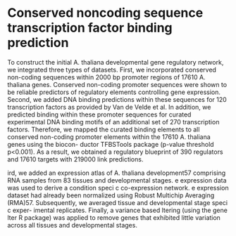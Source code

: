 # Conserved noncoding sequence transcription factor binding prediction


To construct the initial A. thaliana developmental gene regulatory network, we integrated three types of datasets. 
First, we incorporated conserved non-coding sequences within 2000 bp promoter regions of 17610 A. thaliana genes. 
Conserved non-coding promoter sequences were shown to be reliable predictors of regulatory elements controlling gene expression. 
Second, we added DNA binding predictions within these sequences for 120 transcription factors as provided by Van de Velde et al. 
In addition, we predicted binding within these promoter sequences for curated experimental DNA binding motifs of an additional set of 270 transcription factors. 
Therefore, we mapped the curated binding elements to all conserved non-coding promoter elements within the 17610 A. thaliana genes using the biocon- ductor TFBSTools package (p-value threshold p<0.001). 
As a result, we obtained a regulatory blueprint of 390 regulators and 17610 targets with 219000 link predictions. 


ird, we added an expression atlas of A. thaliana development57 comprising RNA samples from 83 tissues and developmental stages.  e expression data was used to derive a condition speci c co-expression network.  e expression dataset had already been normalized using Robust Multichip Averaging (RMA)57. Subsequently, we averaged tissue and developmental stage speci c exper- imental replicates. Finally, a variance based  ltering (using the gene lter R package) was applied to remove genes that exhibited little variation across all tissues and developmental stages.

